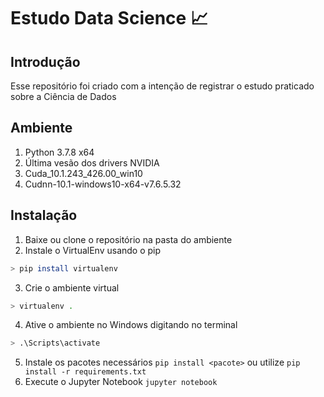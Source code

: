 ﻿# Estudo Data Science 📈
 
## Introdução
Esse repositório foi criado com a intenção de registrar o estudo praticado sobre a Ciência de Dados

## Ambiente
1. Python 3.7.8 x64
2. Última vesão dos drivers NVIDIA
2. Cuda_10.1.243_426.00_win10
3. Cudnn-10.1-windows10-x64-v7.6.5.32

## Instalação
1. Baixe ou clone o repositório na pasta do ambiente
2. Instale o VirtualEnv usando o pip 
```sh 
> pip install virtualenv
```
3. Crie o ambiente virtual 
```sh
> virtualenv .
```
4. Ative o ambiente no Windows digitando no terminal 
```sh
> .\Scripts\activate
```
5. Instale os pacotes necessários `pip install <pacote>` ou utilize `pip install -r requirements.txt`
6. Execute o Jupyter Notebook `jupyter notebook`
